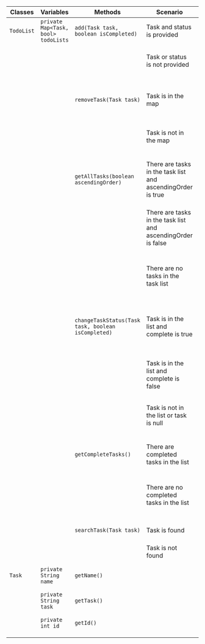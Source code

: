 | Classes    | Variables                           | Methods                                            | Scenario                                                     | Outcomes                                                    |
|------------|-------------------------------------|----------------------------------------------------|--------------------------------------------------------------|-------------------------------------------------------------|
| `TodoList` | `private Map<Task, bool> todoLists` | `add(Task task, boolean isCompleted)`              | Task and status is provided                                  | Add task to map and return true                             |
|            |                                     |                                                    | Task or status is not provided                               | Write error message and return false                        |
|            |                                     |                                                    |                                                              |                                                             |
|            |                                     | `removeTask(Task task)`                            | Task is in the map                                           | Remove the task from the map and return true                |
|            |                                     |                                                    | Task is not in the map                                       | Return false and write error message                        |
|            |                                     |                                                    |                                                              |                                                             |
|            |                                     | `getAllTasks(boolean ascendingOrder)`              | There are tasks in the task list and ascendingOrder is true  | Return the list and print all tasks in ascending order      |
|            |                                     |                                                    | There are tasks in the task list and ascendingOrder is false | Return the list and print all tasks in descending order     |
|            |                                     |                                                    | There are no tasks in the task list                          | Return empty list and print empty list with message         |
|            |                                     |                                                    |                                                              |                                                             |
|            |                                     | `changeTaskStatus(Task task, boolean isCompleted)` | Task is in the list and complete is true                     | Change the status of the list to complete and return true   |
|            |                                     |                                                    | Task is in the list and complete is false                    | Change the status of the list to incomplete and return true |
|            |                                     |                                                    | Task is not in the list or task is null                      | Return false and write error message                        |
|            |                                     |                                                    |                                                              |                                                             |
|            |                                     | `getCompleteTasks()`                               | There are completed tasks in the list                        | Return the list and print completed tasks                   |
|            |                                     |                                                    | There are no completed tasks in the list                     | Return the list and print empty list with message           |
|            |                                     |                                                    |                                                              |                                                             |
|            |                                     | `searchTask(Task task)`                            | Task is found                                                | Return true and print the task                              |
|            |                                     |                                                    | Task is not found                                            | Return false                                                |
|            |                                     |                                                    |                                                              |                                                             |
|            |                                     |                                                    |                                                              |                                                             |
| `Task`     | `private String name`               | `getName()`                                        |                                                              | Return name                                                 |
|            |                                     |                                                    |                                                              |                                                             |
|            |                                     |                                                    |                                                              |                                                             |
|            | `private String task`               | `getTask()`                                        |                                                              | Return task                                                 |
|            |                                     |                                                    |                                                              |                                                             |
|            |                                     |                                                    |                                                              |                                                             |
|            | `private int id`                    | `getId()`                                          |                                                              | Return id                                                   |
|            |                                     |                                                    |                                                              |                                                             |
|            |                                     |                                                    |                                                              |                                                             |
|            |                                     |                                                    |                                                              |                                                             |